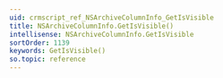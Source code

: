 ```yaml
---
uid: crmscript_ref_NSArchiveColumnInfo_GetIsVisible
title: NSArchiveColumnInfo.GetIsVisible()
intellisense: NSArchiveColumnInfo.GetIsVisible
sortOrder: 1139
keywords: GetIsVisible()
so.topic: reference
---
```






